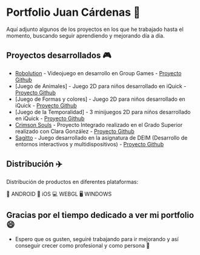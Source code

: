 
# Portfolio Juan Cárdenas 📓

Aquí adjunto algunos de los proyectos en los que he trabajado hasta el momento, buscando seguir aprendiendo y mejorando día a día.

## Proyectos desarrollados 🎮
* [Robolution](https://youtu.be/WwP7pQ0SkJ8) - Videojuego en desarrollo en Group Games - [Proyecto Github](https://github.com/juacarchi/RobolutionTest.git)
* [Juego de Animales] - Juego 2D para niños desarrollado en iQuick - [Proyecto Github](https://github.com/juacarchi/animalsCube.git)
* [Juego de Formas y colores] - Juego 2D para niños desarrollado en iQuick - [Proyecto Github](https://github.com/juacarchi/colorShapes.git)
* [Juego de la Temporalidad] - 3 minijuegos 2D para niños desarrollado en iQuick - [Proyecto Github](https://github.com/juacarchi/temporalityGame.git)
* [Crimson Souls](https://www.linkedin.com/posts/jcardenasdeveloper_developer-crecimiento-unity-activity-6810954971614326784-32qr) - Proyecto Integrado realizado en el Grado Superior realizado con Clara González - [Proyecto Github](https://github.com/juacarchi/CrimsonSouls.git)
* [Sagitto](https://www.linkedin.com/posts/jcardenasdeveloper_crecimientoprofesional-crecimientopersonal-activity-6810664159898808320-r2qO) - Juego desarrollado en la asignatura de DEIM (Desarrollo de entornos interactivos y multidispositivos) - [Proyecto Github](https://github.com/juacarchi/Sagitto_Prototype.git)

## Distribución ✈️

Distribución de productos en diferentes plataformas:

📱 ANDROID
📱 iOS
💻 WEBGL
🖥️ WINDOWS

## Gracias por el tiempo dedicado a ver mi portfolio 😄

* Espero que os gusten, seguiré trabajando para ir mejorando y así conseguir crecer como profesional y como persona 🚀

